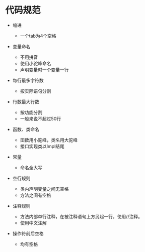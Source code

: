 # 代码规范

- 缩进
  - 一个tab为4个空格
- 变量命名
  - 不用拼音
  - 使用小驼峰命名
  - 声明变量时一个变量一行

- 每行最多字符数
  - 按实际语句分割
- 行数最大行数
  - 按功能分割
  - 一般来说不超过50行
- 函数、类命名
  - 函数用小驼峰，类名用大驼峰
  - 接口实现类以Impl结尾
- 常量
  - 命名全大写
- 空行规则
  - 类内声明变量之间无空格
  - 方法之间有空格
- 注释规则
  - 方法内部单行注释，在被注释语句上方另起一行，使用//注释。
  - 使用中文注解
- 操作符前后空格
  - 均有空格